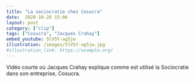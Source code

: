 ```yaml
---
title: "La sociocratie chez Cosucra"
date:  2020-10-28 15:06
layout: post
category: ["clip"]
tags: ["Cosucra", "Jacques Crahay"]
embed_youtube: 5lV5Y-ag5jw
illustration: /images/5lV5Y-ag5jw.jpg
#illustration_link: https://example.org/
---
```

Vidéo courte où Jacques Crahay explique comme est utilisé la Sociocratie dans son entreprise, Cosucra.
